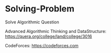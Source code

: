 # Solving-Problem
Solve Algorithmic Question 

Advanced Algorithmic Thinking and DataStructure: https://quera.org/college/land/college/3016

CodeForces: https://codeforces.com
